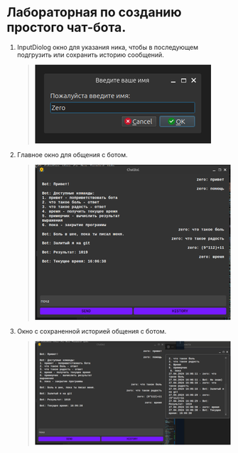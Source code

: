 # Лабораторная по созданию простого чат-бота.

1. InputDiolog окно для указания ника, чтобы в последующем подгрузить или сохранить историю сообщений.
   >![вход.png](how_it__work/вход.png)

2. Главное окно для общения с ботом.
   >![чатюсь.png](how_it__work/чатюсь.png)

3. Окно с сохраненной историей общения с ботом.
   >![история.png](how_it__work/история.png)
